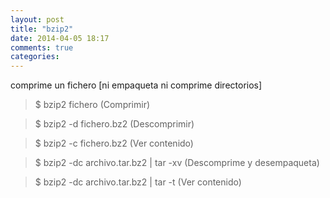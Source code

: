 ```yaml
---
layout: post
title: "bzip2"
date: 2014-04-05 18:17
comments: true
categories: 
---
```

comprime un fichero [ni empaqueta ni comprime directorios]

>$ bzip2 fichero (Comprimir)

>$ bzip2 -d fichero.bz2 (Descomprimir)

>$ bzip2 -c fichero.bz2 (Ver contenido)

>$ bzip2 -dc archivo.tar.bz2 | tar -xv (Descomprime y desempaqueta)

>$ bzip2 -dc archivo.tar.bz2 | tar -t (Ver contenido)

